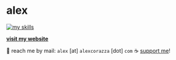 # alex
[![my skills](https://skillicons.dev/icons?i=python,cs,unity,typescript,nextjs)](https://alexcorazza.com)

**[visit my website](https://alexcorazza.com/)**

📨 reach me by mail: `alex` [at] `alexcorazza` [dot] `com`
☕ [support me](https://ko-fi.com/alexciao)!
